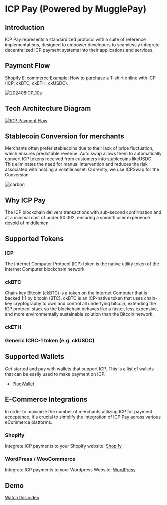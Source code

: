 # ICP Pay (Powered by MugglePay)

## Introduction

ICP Pay represents a standardized protocol with a suite of reference implementations, designed to empower developers to seamlessly integrate decentralized ICP payment systems into their applications and services.

## Payment Flow
Shopify E-commerce Example: How to purchase a T-shirt online with ICP (ICP, ckBTC, ckETH, ckUSDC). 

![202408ICP_10s](https://github.com/user-attachments/assets/17f3e05f-a554-4630-a118-013a0043fbed)

## Tech Architecture Diagram
[![ICP Payment Flow](https://mermaid.ink/img/pako:eNp9kk1vwjAMhv-KFe3AJLbLTuSANMqmIQ0JAdMuvWSJaSNo0rkuqEL897l8TYiNHJLYsd88cbxVNjpUWlX4XWOwOPQmI1OkAWSUhthbX5rAMKgbpGv3uM6yFU5M88cRks1lczg5WQ_9_jlHwygwUkCGkcPAnhuYYuYrPl11Dm3TjgoaPvHrCd5j5sMhas92KZwQGkYwQa5YR28ROne9x979LVlqa1D9gkMSw8Jnt_inKI_1gg7PzhFW1bX-Hk6DGEUb9y-xTLDxnAt6U3KEziiZdMEuB_OkXV7mbzfhXyNtDDmklprJWIaOjWGNxCBqdvkxGyaioLqqQCqMd_Lr21YxVZxjganSsnWGlqlKw07iTM1x1gSrNFONXUWxznKlF2ZViVWXTip87JezF53nSONDU-17a_cDASjPVQ?type=png)](https://mermaid.live/edit#pako:eNp9kk1vwjAMhv-KFe3AJLbLTuSANMqmIQ0JAdMuvWSJaSNo0rkuqEL897l8TYiNHJLYsd88cbxVNjpUWlX4XWOwOPQmI1OkAWSUhthbX5rAMKgbpGv3uM6yFU5M88cRks1lczg5WQ_9_jlHwygwUkCGkcPAnhuYYuYrPl11Dm3TjgoaPvHrCd5j5sMhas92KZwQGkYwQa5YR28ROne9x979LVlqa1D9gkMSw8Jnt_inKI_1gg7PzhFW1bX-Hk6DGEUb9y-xTLDxnAt6U3KEziiZdMEuB_OkXV7mbzfhXyNtDDmklprJWIaOjWGNxCBqdvkxGyaioLqqQCqMd_Lr21YxVZxjganSsnWGlqlKw07iTM1x1gSrNFONXUWxznKlF2ZViVWXTip87JezF53nSONDU-17a_cDASjPVQ)

## Stablecoin Conversion for merchants

 Merchants often prefer stablecoins due to their lack of price fluctuation, which ensures predictable revenue. Auto swap allows them to automatically convert ICP tokens received from customers into stablecoins likeUSDC. This eliminates the need for manual intervention and reduces the risk associated with holding a volatile asset. Currenlty, we use ICPSwap for the Conversion.

![carbon](https://github.com/user-attachments/assets/2522bad1-4ea8-4488-bb26-08057b7c2d7f)

## Why ICP Pay
The ICP blockchain delivers transactions with sub-second confirmation and at a minimal cost of under $0.002, ensuring a smooth user experience devoid of middlemen.


## Supported Tokens

### ICP
The Internet Computer Protocol (ICP) token is the native utility token of the Internet Computer blockchain network. 

### ckBTC
Chain-key Bitcoin (ckBTC) is a token on the Internet Computer that is backed 1:1 by bitcoin (BTC). ckBTC is an ICP-native token that uses chain-key cryptography to own and control all underlying bitcoin, extending the ICP protocol stack so the blockchain behaves like a faster, less expensive, and more environmentally sustainable solution than the Bitcoin network.

### ckETH
### Generic ICRC-1 token (e.g. ckUSDC)

## Supported Wallets
Get started and pay with wallets that support ICP. This is a list of wallets that can be easily used to make payment on ICP. 
- [PlugWallet](https://plugwallet.ooo/)

## E-Commerce Integrations

In order to maximize the number of merchants utilizing ICP for payment acceptance, it's crucial to simplify the integration of ICP Pay across various eCommerce platforms.

### Shopify

Integrate ICP payments to your Shopify website: [Shopify](https://mugglepay.notion.site/Shopify-Integration-with-MugglePay-d42bae4755af464ba58d146c686f3bf0)

### WordPress / WooCommerce

Integrate ICP payments to your Wordpress Website: [WordPress](https://wordpress.org/plugins/mugglepay/)



## Demo
[Watch this video](https://www.youtube.com/watch?v=BNbLVqCkdK4)
